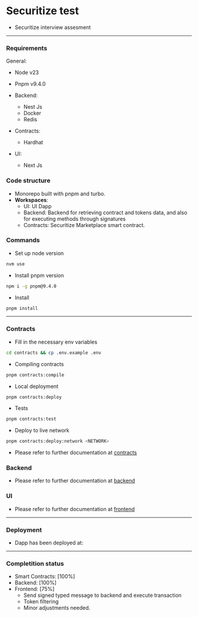 # Securitize test

- Securitize interview assesment

---

### Requirements

General:

- Node v23
- Pnpm v9.4.0

- Backend:

  - Nest Js
  - Docker
  - Redis

- Contracts:

  - Hardhat

- UI:
  - Next Js

### Code structure

- Monorepo built with pnpm and turbo.
- **Workspaces**:
  - UI: UI Dapp
  - Backend: Backend for retrieving contract and tokens data, and also for executing methods through signatures
  - Contracts: Securitize Marketplace smart contract.

### Commands

- Set up node version

```bash
nvm use
```

- Install pnpm version

```bash
npm i -g pnpm@9.4.0
```

- Install

```bash
pnpm install
```

---

### Contracts

- Fill in the necessary env variables

```bash
cd contracts && cp .env.example .env
```

- Compiling contracts

```bash
pnpm contracts:compile
```

- Local deployment

```bash
pnpm contracts:deploy
```

- Tests

```bash
pnpm contracts:test
```

- Deploy to live network

```bash
pnpm contracts:deploy:network <NETWORK>
```

- Please refer to further documentation at [contracts](./contracts/README.md)

### Backend

- Please refer to further documentation at [backend](./backend/README.md)

### UI

- Please refer to further documentation at [frontend](./ui/README.md)

---

### Deployment

- Dapp has been deployed at:

******

### Completition status

* Smart Contracts: [100%]
* Backend: [100%]
* Frontend: [75%]
  * Send signed typed message to backend and execute transaction
  * Token filtering
  * Minor adjustments needed.
